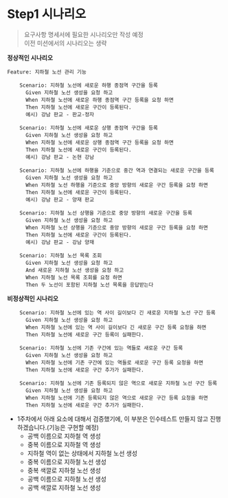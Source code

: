 # Step1 시나리오 
> 요구사항 명세서에 필요한 시나리오만 작성 예정   
> 이전 미션에서의 시나리오는 생략   

**정상적인 시나리오**
```properties
Feature: 지하철 노선 관리 기능

    Scenario: 지하철 노선에 새로운 하행 종점역 구간을 등록
      Given 지하철 노선 생성을 요청 하고
      When 지하철 노선에 새로운 하행 종점역 구간 등록을 요청 하면
      Then 지하철 노선에 새로운 구간이 등록된다.
      예시) 강남 판교 - 판교-정자

    Scenario: 지하철 노선에 새로운 상행 종점역 구간을 등록
      Given 지하철 노선 생성을 요청 하고
      When 지하철 노선에 새로운 상행 종점역 구간 등록을 요청 하면
      Then 지하철 노선에 새로운 구간이 등록된다.
      예시) 강남 판교 - 논현 강남

    Scenario: 지하철 노선에 하행을 기준으로 중간 역과 연결되는 새로운 구간을 등록
      Given 지하철 노선 생성을 요청 하고
      When 지하철 노선 하행을 기준으로 중앙 방향의 새로운 구간 등록을 요청 하면
      Then 지하철 노선에 새로운 구간이 등록된다.
      예시) 강남 판교 - 양재 판교

    Scenario: 지하철 노선 상행을 기준으로 중앙 방향의 새로운 구간을 등록
      Given 지하철 노선 생성을 요청 하고
      When 지하철 노선 상행을 기준으로 중앙 방향의 새로운 구간 등록을 요청 하면
      Then 지하철 노선에 새로운 구간이 등록된다.
      예시) 강남 판교 - 강남 양재

    Scenario: 지하철 노선 목록 조회
      Given 지하철 노선 생성을 요청 하고
      And 새로운 지하철 노선 생성을 요청 하고
      When 지하철 노선 목록 조회를 요청 하면
      Then 두 노선이 포함된 지하철 노선 목록을 응답받는다
```
   
**비정상적인 시나리오**  
```properties
    Scenario: 지하철 노선에 있는 역 사이 길이보다 긴 새로운 지하철 노선 구간 등록
      Given 지하철 노선 생성을 요청 하고
      When 지하철 노선에 있는 역 사이 길이보다 긴 새로운 구간 등록 요청을 하면
      Then 지하철 노선에 새로운 구간 등록이 실패한다.

    Scenario: 지하철 노선에 기존 구간에 있는 역들로 새로운 구간 등록
      Given 지하철 노선 생성을 요청 하고
      When 지하철 노선에 기존 구간에 있는 역들로 새로운 구간 등록 요청을 하면
      Then 지하철 노선에 새로운 구간 추가가 실패한다.

    Scenario: 지하철 노선에 기존 등록되지 않은 역으로 새로운 지하철 노선 구간 등록
      Given 지하철 노선 생성을 요청 하고
      When 지하철 노선에 기존 등록되지 않은 역으로 새로운 구간 등록 요청을 하면
      Then 지하철 노선에 새로운 구간 추가가 실패한다.
```
* 1주차에서 아래 요소에 대해서 검증했기에, 이 부분은 인수테스트 만들지 않고 진행하겠습니다.(기능은 구현할 예정)    
    * 공백 이름으로 지하철 역 생성    
    * 중복 이름으로 지하철 역 생성    
    * 지하철 역이 없는 상태에서 지하철 노선 생성  
    * 중복 이름으로 지하철 노선 생성  
    * 중복 색깔로 지하철 노선 생성
    * 공백 이름으로 지하철 노선 생성
    * 공백 색깔로 지하철 노선 생성

